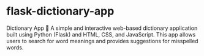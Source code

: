 # flask-dictionary-app
Dictionary App 📝 A simple and interactive web-based dictionary application built using Python (Flask) and HTML, CSS, and JavaScript. This app allows users to search for word meanings and provides suggestions for misspelled words.
